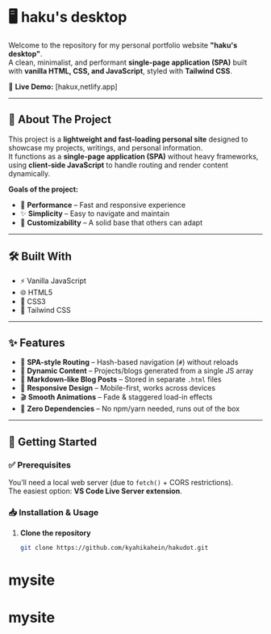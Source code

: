 # 🖥️ haku's desktop

Welcome to the repository for my personal portfolio website **"haku's desktop"**.  
A clean, minimalist, and performant **single-page application (SPA)** built with **vanilla HTML, CSS, and JavaScript**, styled with **Tailwind CSS**.

🔗 **Live Demo:** [hakux,netlify.app] 

---

## 📖 About The Project

This project is a **lightweight and fast-loading personal site** designed to showcase my projects, writings, and personal information.  
It functions as a **single-page application (SPA)** without heavy frameworks, using **client-side JavaScript** to handle routing and render content dynamically.

**Goals of the project:**

- 🚀 **Performance** – Fast and responsive experience  
- ✨ **Simplicity** – Easy to navigate and maintain  
- 🎨 **Customizability** – A solid base that others can adapt  

---

## 🛠️ Built With

- ⚡ Vanilla JavaScript  
- 🌐 HTML5  
- 🎨 CSS3  
- 💨 Tailwind CSS  

---

## ✨ Features

- 🔗 **SPA-style Routing** – Hash-based navigation (`#`) without reloads  
- 📂 **Dynamic Content** – Projects/blogs generated from a single JS array  
- 📝 **Markdown-like Blog Posts** – Stored in separate `.html` files  
- 📱 **Responsive Design** – Mobile-first, works across devices  
- 🎬 **Smooth Animations** – Fade & staggered load-in effects  
- 🧩 **Zero Dependencies** – No npm/yarn needed, runs out of the box  

---

## 🚀 Getting Started

### ✅ Prerequisites
You’ll need a local web server (due to `fetch()` + CORS restrictions).  
The easiest option: **VS Code Live Server extension**.

### 📥 Installation & Usage
1. **Clone the repository**
   ```bash
   git clone https://github.com/kyahikahein/hakudot.git
# mysite
# mysite
